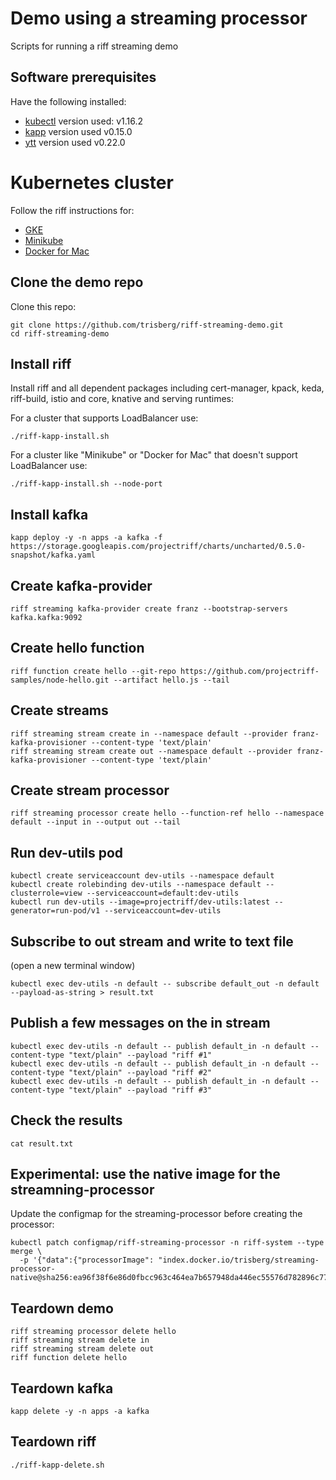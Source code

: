 # Demo using a streaming processor
Scripts for running a riff streaming demo

## Software prerequisites

Have the following installed:

- [kubectl](https://kubernetes.io/docs/tasks/tools/install-kubectl/) version used: v1.16.2
- [kapp](https://github.com/k14s/kapp#kapp) version used v0.15.0
- [ytt](https://github.com/k14s/ytt#ytt-yaml-templating-tool) version used v0.22.0

# Kubernetes cluster

Follow the riff instructions for:

- [GKE](https://projectriff.io/docs/v0.4/getting-started/gke)
- [Minikube](https://projectriff.io/docs/v0.4/getting-started/minikube)
- [Docker for Mac](https://projectriff.io/docs/v0.4/getting-started/docker-for-mac)

## Clone the demo repo

Clone this repo:

```
git clone https://github.com/trisberg/riff-streaming-demo.git
cd riff-streaming-demo
```

## Install riff

Install riff and all dependent packages including cert-manager, kpack, keda, riff-build, istio and core, knative and serving runtimes:

For a cluster that supports LoadBalancer use:

```
./riff-kapp-install.sh
```

For a cluster like "Minikube" or "Docker for Mac" that doesn't support LoadBalancer use:
```
./riff-kapp-install.sh --node-port
```

## Install kafka

```
kapp deploy -y -n apps -a kafka -f https://storage.googleapis.com/projectriff/charts/uncharted/0.5.0-snapshot/kafka.yaml
```

## Create kafka-provider

```
riff streaming kafka-provider create franz --bootstrap-servers kafka.kafka:9092
```

## Create hello function

```
riff function create hello --git-repo https://github.com/projectriff-samples/node-hello.git --artifact hello.js --tail
```

## Create streams

```
riff streaming stream create in --namespace default --provider franz-kafka-provisioner --content-type 'text/plain'
riff streaming stream create out --namespace default --provider franz-kafka-provisioner --content-type 'text/plain'
```

## Create stream processor

```
riff streaming processor create hello --function-ref hello --namespace default --input in --output out --tail
```

## Run dev-utils pod

```
kubectl create serviceaccount dev-utils --namespace default
kubectl create rolebinding dev-utils --namespace default --clusterrole=view --serviceaccount=default:dev-utils
kubectl run dev-utils --image=projectriff/dev-utils:latest --generator=run-pod/v1 --serviceaccount=dev-utils
```

## Subscribe to out stream and write to text file

(open a new terminal window)

```
kubectl exec dev-utils -n default -- subscribe default_out -n default --payload-as-string > result.txt
```

## Publish a few messages on the in stream

```
kubectl exec dev-utils -n default -- publish default_in -n default --content-type "text/plain" --payload "riff #1"
kubectl exec dev-utils -n default -- publish default_in -n default --content-type "text/plain" --payload "riff #2"
kubectl exec dev-utils -n default -- publish default_in -n default --content-type "text/plain" --payload "riff #3"
```

## Check the results

```
cat result.txt
```

## Experimental: use the native image for the streamning-processor

Update the configmap for the streaming-processor before creating the processor:

```
kubectl patch configmap/riff-streaming-processor -n riff-system --type merge \
  -p '{"data":{"processorImage": "index.docker.io/trisberg/streaming-processor-native@sha256:ea96f38f6e86d0fbcc963c464ea7b657948da446ec55576d782896c776f590ba"}}'
```

## Teardown demo

```
riff streaming processor delete hello
riff streaming stream delete in
riff streaming stream delete out
riff function delete hello
```

## Teardown kafka

```
kapp delete -y -n apps -a kafka
```

## Teardown riff

```
./riff-kapp-delete.sh
```
